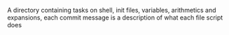 A directory containing tasks on shell, init files, variables, arithmetics and expansions, each commit message is a description of what each file script does
